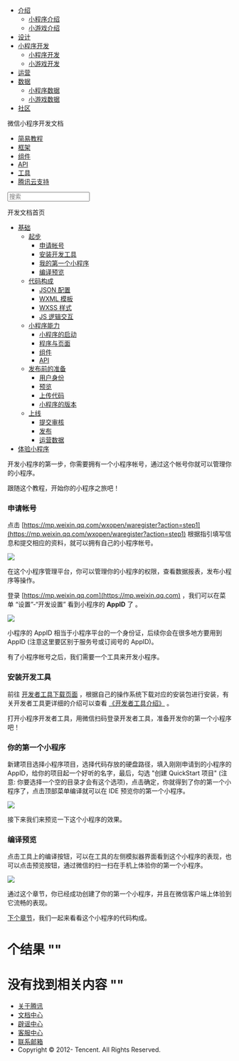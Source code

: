 <div class="book with-summary">

<div class="head">

<div class="head_box">

# [](javascript:; "_('微信公众平台 小程序')")

<div class="header_ctrls">

*   [介绍](javascript:;)
    *   [小程序介绍](https://mp.weixin.qq.com/debug/wxadoc/introduction/index.html)
    *   [小游戏介绍](https://mp.weixin.qq.com/debug/wxagame/introduction/index.html)
*   [设计](https://mp.weixin.qq.com/debug/wxadoc/design/index.html)
*   [小程序开发](javascript:;)
    *   [小程序开发](https://mp.weixin.qq.com/debug/wxadoc/dev/index.html)
    *   [小游戏开发](https://mp.weixin.qq.com/debug/wxagame/dev/index.html)
*   [运营](https://mp.weixin.qq.com/debug/wxadoc/product/index.html)
*   [数据](javascript:;)
    *   [小程序数据](https://mp.weixin.qq.com/debug/wxadoc/analysis/index.html)
    *   [小游戏数据](https://mp.weixin.qq.com/debug/wxagame/analysis/index.html)
*   [社区](https://developers.weixin.qq.com/)

</div>

</div>

</div>

<div class="sub_nav_box">

<div class="sub_nav_inner">

<div class="book-summary-opr" id="js-book-summary-opr"><a class="book-summary-btn"></a></div>

<div class="top_sub_nav">

<div class="top_title_wap"><span class="icon_title icon_dev"></span>

微信小程序开发文档

</div>

*   [简易教程](../../)
*   [框架](../../framework/MINA.html)
*   [组件](../../component/)
*   [API](../../api/)
*   [工具](../../devtools/devtools.html)
*   [腾讯云支持](../../qcloud/qcloud.html)

</div>

<div id="book-search-input" role="search">

<form><label for="search-input" class="search-icon" id="js-search-icon"></label><input type="text" id="search-input" name="search-input" placeholder="搜索"> </form>

</div>

</div>

</div>

<div class="book-summary">

<div class="book-summary-home" id="js-summary-home"><a><span class="icon_home_s icon_dev"></span><span class="s_title_2">开发文档首页</span></a></div>

<nav role="navigation">

*   [基础](getting-started.html)
    *   [起步](getting-started.html)
        *   [申请帐号](getting-started.html#申请帐号)
        *   [安装开发工具](getting-started.html#安装开发工具)
        *   [我的第一个小程序](getting-started.html#你的第一个小程序)
        *   [编译预览](getting-started.html#编译预览)
    *   [代码构成](file.html)
        *   [JSON 配置](file.html#JSON-配置)
        *   [WXML 模板](file.html#WXML-模板)
        *   [WXSS 样式](file.html#WXSS-样式)
        *   [JS 逻辑交互](file.html#JS-交互逻辑)
    *   [小程序能力](framework.html)
        *   [小程序的启动](framework.html#小程序的启动)
        *   [程序与页面](framework.html#程序与页面)
        *   [组件](framework.html#组件)
        *   [API](framework.html#API)
    *   [发布前的准备](role.html)
        *   [用户身份](role.html#用户身份)
        *   [预览](role.html#预览)
        *   [上传代码](role.html#上传代码)
        *   [小程序的版本](role.html#小程序的版本)
    *   [上线](release.html)
        *   [提交审核](release.html#提交审核)
        *   [发布](release.html#发布)
        *   [运营数据](release.html#运营数据)
*   [体验小程序](../../demo.html)

</nav>

</div>

<div class="book-body">

<div class="body-inner">

<div class="page-wrapper" tabindex="-1" role="main">

<div class="page-inner">

<div id="book-search-results">

<div class="search-noresults">

<section class="normal markdown-section">

开发小程序的第一步，你需要拥有一个小程序帐号，通过这个帐号你就可以管理你的小程序。

跟随这个教程，开始你的小程序之旅吧！

### 申请帐号

点击 [https://mp.weixin.qq.com/wxopen/waregister?action=step1](https://mp.weixin.qq.com/wxopen/waregister?action=step1) 根据指引填写信息和提交相应的资料，就可以拥有自己的小程序帐号。

![](https://developers.weixin.qq.com/miniprogram/dev/image/quickstart/basic/register.png)

在这个小程序管理平台，你可以管理你的小程序的权限，查看数据报表，发布小程序等操作。

登录 [https://mp.weixin.qq.com](https://mp.weixin.qq.com) ，我们可以在菜单 “设置”-“开发设置” 看到小程序的 **AppID** 了 。

![](https://developers.weixin.qq.com/miniprogram/dev/image/quickstart/basic/setting.png)

小程序的 AppID 相当于小程序平台的一个身份证，后续你会在很多地方要用到 AppID (注意这里要区别于服务号或订阅号的 AppID)。

有了小程序帐号之后，我们需要一个工具来开发小程序。

### 安装开发工具

前往 [开发者工具下载页面](https://mp.weixin.qq.com/debug/wxadoc/dev/devtools/download.html) ，根据自己的操作系统下载对应的安装包进行安装，有关开发者工具更详细的介绍可以查看 [《开发者工具介绍》](https://mp.weixin.qq.com/debug/wxadoc/dev/devtools/devtools.html) 。

打开小程序开发者工具，用微信扫码登录开发者工具，准备开发你的第一个小程序吧！

### 你的第一个小程序

新建项目选择小程序项目，选择代码存放的硬盘路径，填入刚刚申请到的小程序的 AppID，给你的项目起一个好听的名字，最后，勾选 "创建 QuickStart 项目" (注意: 你要选择一个空的目录才会有这个选项)，点击确定，你就得到了你的第一个小程序了，点击顶部菜单编译就可以在 IDE 预览你的第一个小程序。

![](https://developers.weixin.qq.com/miniprogram/dev/image/quickstart/basic/first-program.png)

接下来我们来预览一下这个小程序的效果。

### 编译预览

点击工具上的编译按钮，可以在工具的左侧模拟器界面看到这个小程序的表现，也可以点击预览按钮，通过微信的扫一扫在手机上体验你的第一个小程序。

![](https://developers.weixin.qq.com/miniprogram/dev/image/quickstart/basic/preview.jpg)

通过这个章节，你已经成功创建了你的第一个小程序，并且在微信客户端上体验到它流畅的表现。

[下个章节](file.html)，我们一起来看看这个小程序的代码构成。

</section>

</div>

<div class="search-results">

<div class="has-results">

# <span class="search-results-count"></span>个结果 "<span class="search-query"></span>"

</div>

<div class="no-results">

# 没有找到相关内容 "<span class="search-query"></span>"

</div>

</div>

</div>

</div>

</div>

<div class="foot" id="footer">

*   [关于腾讯](http://www.tencent.com/zh-cn/index.shtml)
*   [文档中心](https://mp.weixin.qq.com/debug/wxadoc/introduction/index.html)
*   [辟谣中心](https://mp.weixin.qq.com/cgi-bin/opshowpage?action=dispelinfo&lang=zh_CN&begin=1&count=9)
*   [客服中心](http://kf.qq.com/faq/120911VrYVrA1509086vyumm.html)
*   [联系邮箱](mailto:weixinmp@qq.com)
*   Copyright © 2012-<span id="s_copyright_year"></span> Tencent. All Rights Reserved.

</div>

</div>

[](../../)[](file.html)</div>

</div>